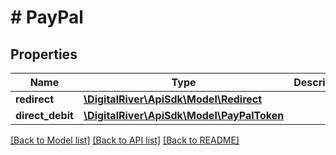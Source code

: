 # # PayPal

## Properties

Name | Type | Description | Notes
------------ | ------------- | ------------- | -------------
**redirect** | [**\DigitalRiver\ApiSdk\Model\Redirect**](Redirect.md) |  | [optional]
**direct_debit** | [**\DigitalRiver\ApiSdk\Model\PayPalToken**](PayPalToken.md) |  | [optional]

[[Back to Model list]](../../README.md#models) [[Back to API list]](../../README.md#endpoints) [[Back to README]](../../README.md)
